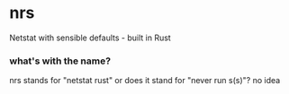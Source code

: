 # nrs
Netstat with sensible defaults - built in Rust


### what's with the name?

nrs stands for "netstat rust"
or does it stand for "never run s(s)"?
no idea
